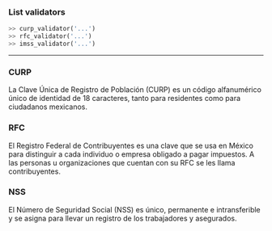 ### List validators

```python
>> curp_validator('...')
>> rfc_validator('...')
>> imss_validator('...')
```
___

###  CURP

La Clave Única de Registro de Población (CURP) es un código alfanumérico único de identidad de 18 caracteres, tanto para residentes como para ciudadanos mexicanos.

### RFC

El Registro Federal de Contribuyentes es una clave que se usa en México para distinguir a cada individuo o empresa obligado a pagar impuestos. A las personas u organizaciones que cuentan con su RFC se les llama contribuyentes.

### NSS

El Número de Seguridad Social (NSS) es único, permanente e intransferible y se asigna para llevar un registro de los trabajadores y asegurados.
